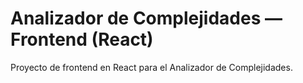 # Analizador de Complejidades — Frontend (React)
Proyecto de frontend en React para el Analizador de Complejidades.

